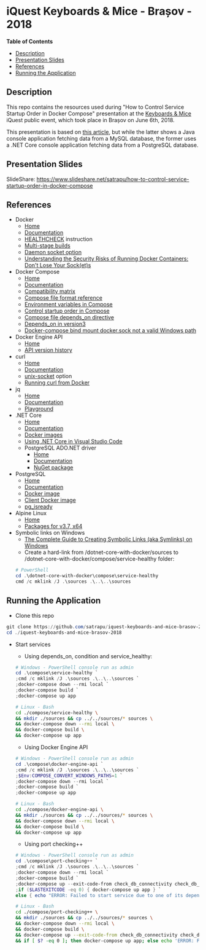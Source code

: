 # iQuest Keyboards & Mice - Brașov - 2018
**Table of Contents**  
- [Description](#description)  
- [Presentation Slides](#slides) 
- [References](#references)   
- [Running the Application](#run)  

<a name="description">Description</a>
--
This repo contains the resources used during "How to Control Service Startup Order in Docker Compose" presentation at the [Keyboards & Mice](https://www.iquestgroup.com/news/event/keyboards-mice-brasov-2018) iQuest public event, which took place in Brașov on June 6th, 2018.  

This presentation is based on [this article](https://crossprogramming.com/2018/05/13/controlling-service-startup-order-in-docker-compose.html), but while the latter shows a Java console application fetching data from a MySQL database, the former uses a .NET Core console application fetching data from a PostgreSQL database.  

<a name="slides">Presentation Slides</a>  
--
SlideShare: https://www.slideshare.net/satrapu/how-to-control-service-startup-order-in-docker-compose

<a name="references">References</a>  
--
* Docker
  * [Home](https://www.docker.com/)
  * [Documentation](https://docs.docker.com/)
  * [HEALTHCHECK](https://docs.docker.com/engine/reference/builder/#healthcheck) instruction
  * [Multi-stage builds](https://docs.docker.com/develop/develop-images/multistage-build/)
  * [Daemon socket option](https://docs.docker.com/engine/reference/commandline/dockerd/#examples)
  * [Understanding the Security Risks of Running Docker Containers: Don't Lose Your Sock(et)s](https://www.ctl.io/developers/blog/post/tutorial-understanding-the-security-risks-of-running-docker-containers)
* Docker Compose
  * [Home](https://github.com/docker/compose)
  * [Documentation](https://docs.docker.com/compose/)
  * [Compatibility matrix](https://docs.docker.com/compose/compose-file/compose-versioning/#compatibility-matrix)
  * [Compose file format reference](https://docs.docker.com/compose/compose-file/compose-versioning/#compose-file-format-references)
  * [Environment variables in Compose](https://docs.docker.com/compose/environment-variables/)
  * [Control startup order in Compose](https://docs.docker.com/compose/startup-order/)
  * [Compose file depends_on directive](https://docs.docker.com/compose/compose-file/#depends_on)
  * [Depends_on in version3](https://github.com/docker/compose/issues/4305#issuecomment-276527457)
  * [Docker-compose bind mount docker.sock not a valid Windows path](https://github.com/docker/for-win/issues/1829#issuecomment-376328022)
* Docker Engine API
  * [Home](https://docs.docker.com/develop/sdk/)
  * [API version history](https://docs.docker.com/engine/api/version-history/)
* curl
  * [Home](https://curl.haxx.se/)
  * [Documentation](https://curl.haxx.se/docs/manpage.html)
  * [unix-socket](https://curl.haxx.se/docs/manpage.html#--unix-socket) option
  * [Running curl from Docker](https://hub.docker.com/r/byrnedo/alpine-curl/)
* jq
  * [Home](https://stedolan.github.io/jq/)
  * [Documentation](https://stedolan.github.io/jq/manual/)
  * [Playground](https://jqplay.org/)
* .NET Core
  * [Home](https://github.com/dotnet/core)
  * [Documentation](https://docs.microsoft.com/en-us/dotnet/core/)
  * [Docker images](https://hub.docker.com/r/microsoft/dotnet/)
  * [Using .NET Core in Visual Studio Code](https://code.visualstudio.com/docs/other/dotnet)
  * PostgreSQL ADO\.NET driver
    * [Home](http://www.npgsql.org/index.html)
    * [Documentation](http://www.npgsql.org/doc/)
    * [NuGet package](https://www.nuget.org/packages/Npgsql/3.2.7)
* PostgreSQL 
  * [Home](https://www.postgresql.org/)
  * [Documentation](https://www.postgresql.org/docs/)
  * [Docker image](https://hub.docker.com/_/postgres/)
  * [Client Docker image](https://hub.docker.com/r/jbergknoff/postgresql-client/)
  * [pg_isready](https://www.postgresql.org/docs/10/static/app-pg-isready.html)
* Alpine Linux
  * [Home](https://alpinelinux.org/)
  * [Packages for v3.7, x64](https://pkgs.alpinelinux.org/packages?name=&branch=v3.7&repo=main&arch=x86_64)
* Symbolic links on Windows
  * [The Complete Guide to Creating Symbolic Links (aka Symlinks) on Windows](https://www.howtogeek.com/howto/16226/complete-guide-to-symbolic-links-symlinks-on-windows-or-linux/)
  * Create a hard-link from /dotnet-core-with-docker/sources to /dotnet-core-with-docker/compose/service-healthy folder:
  ````powershell
  # PowerShell
  cd .\dotnet-core-with-docker\compose\service-healthy
  cmd /c mklink /J .\sources .\..\..\sources
  ````
  
<a name="run">Running the  Application</a>  
--
* Clone this repo
````powershell
git clone https://github.com/satrapu/iquest-keyboards-and-mice-brasov-2018.git
cd ./iquest-keyboards-and-mice-brasov-2018
````
* Start services
  * Using depends_on, condition and service_healthy:
  ````powershell
  # Windows - PowerShell console run as admin
  cd .\compose\service-healthy `
  ;cmd /c mklink /J .\sources .\..\..\sources `
  ;docker-compose down --rmi local `
  ;docker-compose build `
  ;docker-compose up app
  ```` 

  ````bash
  # Linux - Bash
  cd ./compose/service-healthy \
  && mkdir ./sources && cp ../../sources/* sources \
  && docker-compose down --rmi local \
  && docker-compose build \
  && docker-compose up app
  ```` 

  * Using Docker Engine API
  ````powershell
  # Windows - PowerShell console run as admin
  cd .\compose\docker-engine-api `
  ;cmd /c mklink /J .\sources .\..\..\sources `
  ;$Env:COMPOSE_CONVERT_WINDOWS_PATHS=1 `
  ;docker-compose down --rmi local `
  ;docker-compose build `
  ;docker-compose up app
  ```` 

  ````bash
  # Linux - Bash
  cd ./compose/docker-engine-api \
  && mkdir ./sources && cp ../../sources/* sources \
  && docker-compose down --rmi local \
  && docker-compose build \
  && docker-compose up app
  ```` 

  * Using port checking++
  ````powershell
  # Windows - PowerShell console run as admin
  cd .\compose\port-checking++ `
  ;cmd /c mklink /J .\sources .\..\..\sources `
  ;docker-compose down --rmi local `
  ;docker-compose build `
  ;docker-compose up --exit-code-from check_db_connectivity check_db_connectivity `
  ;if ($LASTEXITCODE -eq 0) { docker-compose up app } `
  else { echo "ERROR: Failed to start service due to one of its dependencies!" }
  ```` 

  ````bash
  # Linux - Bash
  cd ./compose/port-checking++ \
  && mkdir ./sources && cp ../../sources/* sources \
  && docker-compose down --rmi local \
  && docker-compose build \
  && docker-compose up --exit-code-from check_db_connectivity check_db_connectivity \
  && if [ $? -eq 0 ]; then docker-compose up app; else echo 'ERROR: Failed to start service due to one of its dependencies!'; fi
  ```` 
